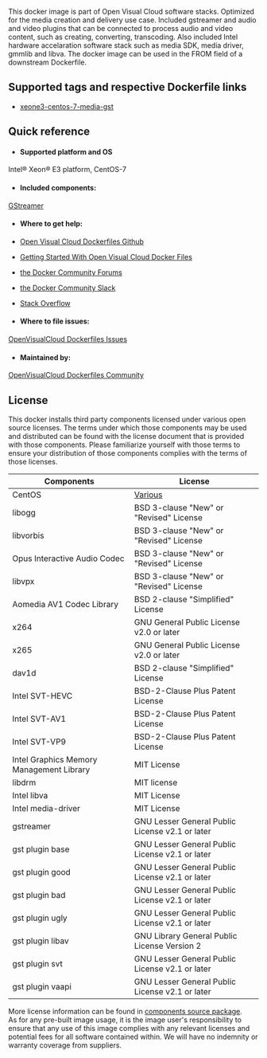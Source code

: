 This docker image is part of Open Visual Cloud software stacks. Optimized for the media creation and delivery use case. Included gstreamer and audio and video plugins that can be connected to process audio and video content, such as creating, converting, transcoding. Also included Intel hardware accelaration software stack such as media SDK, media driver, gmmlib and libva. The docker image can be used in the FROM field of a downstream Dockerfile. 

## Supported tags and respective Dockerfile links
 - [xeone3-centos-7-media-gst](https://github.com/OpenVisualCloud/Dockerfiles/blob/master/XeonE3/centos-7/media/gst/Dockerfile)

## Quick reference
- #### Supported platform and OS
Intel&reg; Xeon&reg; E3 platform, CentOS-7

- #### Included components:
[GStreamer](https://github.com/OpenVisualCloud/Dockerfiles/blob/master/doc/gst.md)	


- #### Where to get help:
- [Open Visual Cloud Dockerfiles Github](https://github.com/OpenVisualCloud/Dockerfiles)
- [Getting Started With Open Visual Cloud Docker Files](https://01.org/openvisualcloud/documents/get-started-docker)
- [the Docker Community Forums](https://forums.docker.com)
- [the Docker Community Slack](https://www.docker.com/docker-community)
- [Stack Overflow](https://stackoverflow.com/questions/tagged/docker)

-  #### Where to file issues:
[OpenVisualCloud Dockerfiles Issues](https://github.com/OpenVisualCloud/Dockerfiles/issues)

- #### Maintained by:
[OpenVisualCloud Dockerfiles Community](https://github.com/OpenVisualCloud/Dockerfiles/graphs/contributors)


## License
This docker installs third party components licensed under various open source licenses.  The terms under which those components may be used and distributed can be found with the license document that is provided with those components.  Please familiarize yourself with those terms to ensure your distribution of those components complies with the terms of those licenses.


| Components | License |
| ----- | ----- |
|CentOS| [Various](https://hub.docker.com/_/centos) |
|libogg|BSD 3-clause "New" or "Revised" License|
|libvorbis|BSD 3-clause "New" or "Revised" License|
|Opus Interactive Audio Codec|BSD 3-clause "New" or "Revised" License|
|libvpx|BSD 3-clause "New" or "Revised" License|
|Aomedia AV1 Codec Library|BSD 2-clause "Simplified" License|
|x264|GNU General Public License v2.0 or later|
|x265|GNU General Public License v2.0 or later|
|dav1d|BSD 2-clause "Simplified" License|
|Intel SVT-HEVC|BSD-2-Clause Plus Patent License|
|Intel SVT-AV1|BSD-2-Clause Plus Patent License|
|Intel SVT-VP9|BSD-2-Clause Plus Patent License|
|Intel Graphics Memory Management Library| MIT License|
|libdrm|MIT license|
|Intel libva| MIT License
|Intel media-driver | MIT License|
|gstreamer|GNU Lesser General Public License v2.1 or later|
|gst plugin base|GNU Lesser General Public License v2.1 or later|
|gst plugin good|GNU Lesser General Public License v2.1 or later|
|gst plugin bad|GNU Lesser General Public License v2.1 or later|
|gst plugin ugly|GNU Lesser General Public License v2.1 or later|
|gst plugin libav|GNU Library General Public License Version 2|
|gst plugin svt|GNU Lesser General Public License v2.1 or later|
|gst plugin vaapi|GNU Lesser General Public License v2.1 or later|


More license information can be found in [components source package](https://github.com/OpenVisualCloud/Dockerfiles-Resources).   
As for any pre-built image usage, it is the image user's responsibility to ensure that any use of this image complies with any relevant licenses and potential fees for all software contained within. We will have no indemnity or warranty coverage from suppliers.
